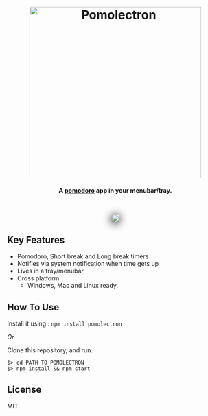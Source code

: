 <h1 align="center">
  <br>
  <a href="https://github.com/amitmerchant1990/pomolectron"><img src="https://raw.githubusercontent.com/amitmerchant1990/pomolectron/master/res/pomolectron-transparent.png" alt="Pomolectron" width="400"></a>
  <br>
</h1>

<h4 align="center">A <a href="https://en.wikipedia.org/wiki/Pomodoro_Technique" target="_blank">pomodoro</a> app in your menubar/tray.</h4>

<br>

<p align="center">
  <img src="https://raw.githubusercontent.com/amitmerchant1990/pomolectron/master/res/pomodoro.PNG" style="box-shadow: #000 0px 2px 20px 1px"/>
</p>

## Key Features

* Pomodoro, Short break and Long break timers
* Notifies via system notification when time gets up
* Lives in a tray/menubar
* Cross platform
  - Windows, Mac and Linux ready.

## How To Use

Install it using : `npm install pomolectron`

*Or*

Clone this repository, and run.

```
$> cd PATH-TO-POMOLECTRON
$> npm install && npm start
```

## License

MIT
